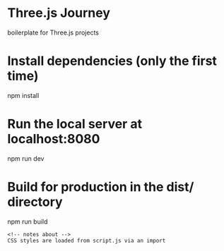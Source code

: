 # Three.js Journey

boilerplate for Three.js projects

# Install dependencies (only the first time)
npm install

# Run the local server at localhost:8080
npm run dev

# Build for production in the dist/ directory
npm run build
```
<!-- notes about -->
CSS styles are loaded from script.js via an import